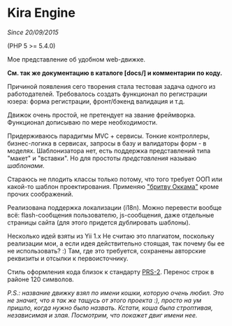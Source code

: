 # Kira Engine
*Since 20/09/2015*

(PHP 5 >= 5.4.0)

Мое представление об удобном web-движке.

**Cм. так же документацию в каталоге \[docs/\] и комментарии по коду.**

Причиной появления сего творения стала тестовая задача одного из работодателей. Требовалось создать функционал по регистрации юзера: форма регистрации, фронт/бэкенд валидация и т.д.

Движок очень простой, не претендует на звание фреймворка. Функционал дописываю по мере необходимости.

Придерживаюсь парадигмы MVC + сервисы. Тонкие контроллеры, бизнес-логика в сервисах, запросы в базу и валидаторы форм - в моделях. Шаблонизатора нет, есть поддержка представлений типа "макет" и "вставки". Но для простоты *представления* называю *шаблонами*.

Стараюсь не плодить классы только потому, что того требует ООП или какой-то шаблон проектирования. Применяю ["бритву Оккама"](ttps://ru.wikipedia.org/wiki/Бритва_Оккама) кроме прочих соображений.

Реализована поддержка локализации (i18n). Можно перевести вообще всё: flash-сообщения пользователю, js-сообщения, даже отдельные страницы сайта (для этого придется дублировать шаблоны).

Несколько идей взяты из Yii 1.x Не считаю это плагиатом, поскольку реализации мои, а если идея действительно стоящая, так почему бы ее не использовать? :) Там, где это требуется, сохранены авторские реквизиты и отсылки к первоисточнику. 

Стиль оформления кода близок к стандарту [PRS-2](https://github.com/php-fig/fig-standards/blob/master/accepted/PSR-2-coding-style-guide.md). Перенос строк в районе 120 символов.

*P.S.: название движку взял по имени кошки, которую очень любил. Это не значит, что я так же тащусь от этого проекта :), просто на ум пришло, когда нужно было назвать. Кстати, коша была строптивая, независимая и злая. Посмотрим, что покажет двиг имени нее.*

